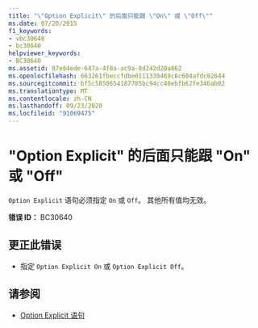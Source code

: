 ```yaml
---
title: "\"Option Explicit\" 的后面只能跟 \"On\" 或 \"Off\""
ms.date: 07/20/2015
f1_keywords:
- vbc30640
- bc30640
helpviewer_keywords:
- BC30640
ms.assetid: 07e84ede-647a-4f8a-ac9a-8d242d20a862
ms.openlocfilehash: 663261fbeccfdbe0111338469c8c604afdc82644
ms.sourcegitcommit: bf5c5850654187705bc94cc40ebfb62fe346ab02
ms.translationtype: MT
ms.contentlocale: zh-CN
ms.lasthandoff: 09/23/2020
ms.locfileid: "91069475"
---
```

# <a name="option-explicit-can-be-followed-only-by-on-or-off"></a>"Option Explicit" 的后面只能跟 "On" 或 "Off"

`Option Explicit` 语句必须指定 `On` 或 `Off`。 其他所有值均无效。  
  
 **错误 ID：** BC30640  
  
## <a name="to-correct-this-error"></a>更正此错误  
  
- 指定 `Option Explicit On` 或 `Option Explicit Off`。  
  
## <a name="see-also"></a>请参阅

- [Option Explicit 语句](../language-reference/statements/option-explicit-statement.md)
